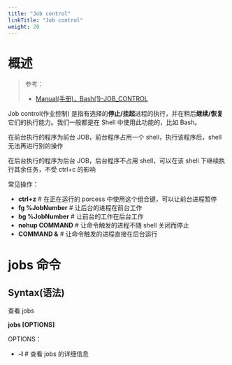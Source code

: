 ```yaml
---
title: "Job control"
linkTitle: "Job control"
weight: 20
---
```


# 概述

> 参考：
> 
> - [Manual(手册)，Bash(1)-JOB_CONTROL](https://www.man7.org/linux/man-pages/man1/bash.1.html#JOB_CONTROL)

Job control(作业控制) 是指有选择的**停止/挂起**进程的执行，并在稍后**继续/恢复**它们的执行能力。我们一般都是在 Shell 中使用此功能的，比如 Bash。

在前台执行的程序为前台 JOB，前台程序占用一个 shell，执行该程序后，shell 无法再进行别的操作

在后台执行的程序为后台 JOB，后台程序不占用 shell，可以在该 shell 下继续执行其余任务，不受 ctrl+c 的影响

常见操作：

- **ctrl+z** # 在正在运行的 porcess 中使用这个组合键，可以让前台进程暂停
- **fg %JobNumber** # 让后台的进程在前台工作
- **bg %JobNumber** # 让前台的工作在后台工作
- **nohup COMMAND** # 让命令触发的进程不随 shell 关闭而停止
- **COMMAND &** # 让命令触发的进程直接在后台运行

# jobs 命令

## Syntax(语法)

查看 jobs

**jobs [OPTIONS]**

OPTIONS：

- **-l** # 查看 jobs 的详细信息

